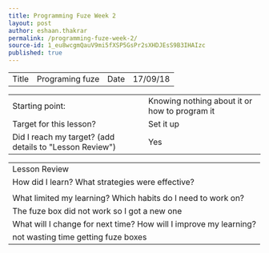 ```yaml
---
title: Programming Fuze Week 2
layout: post
author: eshaan.thakrar
permalink: /programming-fuze-week-2/
source-id: 1_eu8wcgmQauV9mi5fXSP5GsPr2sXHDJEsS9B3IHAIzc
published: true
---
```

<table>
  <tr>
    <td>Title</td>
    <td>Programing fuze</td>
    <td>Date</td>
    <td>17/09/18</td>
  </tr>
</table>


<table>
  <tr>
    <td>Starting point:</td>
    <td>Knowing nothing about it or how to program it</td>
  </tr>
  <tr>
    <td>Target for this lesson?</td>
    <td>Set it up</td>
  </tr>
  <tr>
    <td>Did I reach my target? 
(add details to "Lesson Review")</td>
    <td> Yes</td>
  </tr>
</table>


<table>
  <tr>
    <td>Lesson Review</td>
  </tr>
  <tr>
    <td>How did I learn? What strategies were effective? </td>
  </tr>
  <tr>
    <td></td>
  </tr>
  <tr>
    <td>What limited my learning? Which habits do I need to work on? </td>
  </tr>
  <tr>
    <td>The fuze box did not work so I got a new one</td>
  </tr>
  <tr>
    <td>What will I change for next time? How will I improve my learning?</td>
  </tr>
  <tr>
    <td>not wasting time getting fuze boxes</td>
  </tr>
</table>


